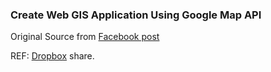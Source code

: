 ### Create Web GIS Application Using Google Map API


Original Source from [Facebook post](https://www.facebook.com/photo.php?fbid=2090857030929341&set=a.387112641303797.107156.100000151922699&type=3&theater)

REF: [Dropbox](https://www.dropbox.com/s/livrxui2gg205xq/WebGIS%20Google%20Map%20-%20MySQL%20-%20PHP.zip?dl=0) share.

